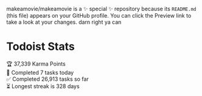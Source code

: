 makeamovie/makeamovie is a ✨ special ✨ repository because its `README.md` (this file) appears on your GitHub profile.
You can click the Preview link to take a look at your changes. darn right ya can

# Todoist Stats

<!-- TODO-IST:START -->
🏆  37,339 Karma Points           
🌸  Completed 7 tasks today           
✅  Completed 26,913 tasks so far           
⏳  Longest streak is 328 days
<!-- TODO-IST:END -->